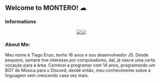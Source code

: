 ## Welcome to MONTERO! ☁

### Informations
<div style="display: flex; align-items: baseline; justify-content: center;">
<a href="https://github.com/tiaaago/github-readme-stats"> 
  <img src="https://github-readme-stats.vercel.app/api?username=tiaaago&count_private=true&show_icons=true&theme=dracula" />
</a>
<a href="https://github.com/tiaaago/github-readme-stats">
  <img src="https://github-readme-stats.vercel.app/api/top-langs/?username=tiaaago&theme=dracula" />
</a>
</div>

### About Me:
<p>Meu nome é Tiago Enzo, tenho 16 anos e sou desenvolvedor JS. Desde pequeno, sempre tive interesse por computadores, daí, já nasce uma certa vocação para a área. Comecei a programar com 14 anos, programando um BOT de Música para o Discord, desde então, meu conhecimento sobre a linguagem vem crescendo casa vez mais.</p>
